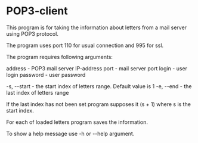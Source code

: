 # POP3-client

This program is for taking the information about
letters from a mail server using POP3 protocol.

The program uses port 110 for usual connection and
995 for ssl.

The program requires following arguments:

address - POP3 mail server IP-address
port - mail server port
login - user login
password - user password

-s, --start - the start index of letters range. Default value is 1
-e, --end - the last index of letters range

If the last index has not been set program supposes it (s + 1)
where s is the start index.

For each of loaded letters program saves the information.

To show a help message use -h or --help argument.
